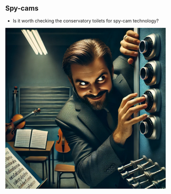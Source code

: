 ## Spy-cams

- Is it worth checking the conservatory toilets for spy-cam technology?

![Spy cam installations near children](../content/images/spy-cam-installations.webp)
